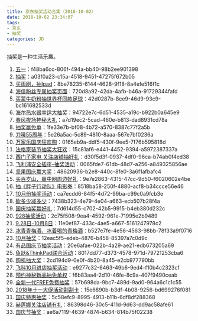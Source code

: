 ```yaml
---
title: 京东抽奖活动合集（2018-10-02）
date: 2018-10-02 23:34:07
tags:
- 京东
- 抽奖
categories: JD
---
```

抽奖是一种生活乐趣。
<!--more-->
1. [五一](https://sale.jd.com/act/N4gL8sZJXe.html)：f48ba6cc-806f-494a-bb40-98b2ee901398
2. [抽奖](https://sale.jd.com/act/dtToP3gx7OCBKD.html)：a03f0a23-c15a-4518-9451-47275f672b05
3. [买雨刷，抽Ipad](https://sale.jd.com/act/svlrndtxmo416.html)：8be78235-6144-4628-9f18-8a4efe516f1c
4. [海信粉丝专属抽奖页面](https://sale.jd.com/act/4toMzG5jeX2CZwuv.html)：720d8a92-42da-4afb-b46a-91729344fafd
5. [买蒙牛奶粉抽世界杯同款足球](https://sale.jd.com/act/UGbprCcw0m.html)：42d0287b-8ee9-46d9-93c9-bc161682533d
6. [海尔热水器幸运大抽奖](https://sale.jd.com/act/cXIprbGntixYU1.html)：94722e7c-6d51-4535-a19c-b922b0a645e9
7. [春风夜场神秘大礼](https://sale.jd.com/act/WNJk1Dbv2jwTz.html)：a7d19ec2-5cad-460e-b813-dad8931cd78a
8. [抽奖赢免单](https://sale.jd.com/act/LO1UNTyC4tdl7I.html)：1fe33e7b-bf08-4b72-a570-8387c77f2a5b
9. [刀唛55周年](https://sale.jd.com/act/ny1TXsBoV0RMZtWO.html)：5e26a5ac-5c89-4810-8aaa-567e7bf0236a
10. [万家乐国庆狂欢购](https://sale.jd.com/act/MoBTnsbrWtHXAF.html)：0165eb9a-ddf5-430f-9ee5-7f76b595818d
11. [法格家装节抽奖大狂欢](https://sale.jd.com/act/7chvfJ3XKNFxMTL.html)：15c81af6-e441-4452-9394-a5972387337a
12. [西门子家电   关注店铺抽好礼](https://sale.jd.com/act/WqFkmJcIODt1oEs.html)：d30f5d3f-0937-4df0-96ca-b74ab0f4ed38
13. [飞利浦安全插座-抽奖活动](https://sale.jd.com/act/SgbzeFq5Zd.html)：0065fde7-61db-48d7-a256-a849325856ae
14. [坚果国庆赢大奖](https://sale.jd.com/act/Bn1IZsQErjoGcYMf.html)：48620936-b2e8-440c-8fe0-3a6f1afbafc4
15. [买百岁山，赢中网周边好礼](https://sale.jd.com/act/jKsDd24zJWguTYm.html)：9e7e2863-4315-47cc-9d50-f6020602e4be
16. [抽《胖子行动队》电影券](https://sale.jd.com/act/JSmpQ7kMIA1a.html)：8518ba58-250f-4880-acf8-b34ccce56e46
17. [10月份抽奖活动](https://sale.jd.com/act/Ofzk8FVbXa.html)：ca7ecdd6-84f5-4d72-99ba-c99c0a9fcb3e
18. [砍多少减多少](https://sale.jd.com/act/r8LUvwFdG7Aa3tB.html)：7438b323-4e79-4e04-a663-ecb507b28f4a
19. [国庆抽奖赢好礼](https://sale.jd.com/act/pxe5JOWDIKTG3.html)：7d614d55-c702-42b5-9915-b4eb380d232c
20. [928抽奖活动](https://sale.jd.com/act/t8rcZmLVxb5deR.html)：2c75f508-9ea4-4592-961e-71995e2b9489
21. [9.28日-10月8日](https://sale.jd.com/act/oRg8wMfiEOkjUJ.html)：11e0ef87-433c-4ae5-a667-5161247978c2
22. [冰青青梅酒，冰着喝的青梅酒](https://sale.jd.com/act/GNsI2WwlnmPE.html)：b527e7fe-4e56-4563-98bb-78f33a9f0716
23. [10月抽奖](https://sale.jd.com/act/mhIQZUROfnsy.html)：12eac5f5-edeb-4876-b458-85397a7c0d9c
24. [有品国庆节抽奖活动](https://sale.jd.com/act/SPEwQtUTW6nqp.html)：20e6afae-022b-4a29-ae21-edb673205a69
25. [鱼跃&ThinkPad联合活动](https://sale.jd.com/act/HUYAo7sT5inmK.html)：8017dd77-d373-4578-971d-79721253cba6
26. [ 购机抽大奖](https://sale.jd.com/act/1uFvr6tD5VI0.html)：2cd194d9-0e0f-4b20-8a45-e2cb977790bb
27. [飞科10月进店抽奖活动](https://sale.jd.com/act/FJ6czbDfK5G.html)：e9277c32-6463-49b6-9ed4-f10b4c2323cf
28. [预约神秘新品抽免单权](https://sale.jd.com/act/tCwaYSkj6r3K.html)：f6b83aa4-2d10-46fe-8c9a-407f9490ceab
29. [全新一代FREE免费抽奖](https://sale.jd.com/act/DmOT1JqWxSjFgfd.html)：57b698da-9bc7-489d-9ad0-964a6c1c1c55
30. [2018年十一大促活动刮刮卡](https://sale.jd.com/act/XNHGROmUp307f.html)：15e6890b-b3df-4b08-9256-bd699276f081
31. [国庆特惠抽奖](https://sale.jd.com/act/21B8CHgeUfJK.html)：5c58efc9-8995-4913-b11b-6df8df288368
32. [赫莲娜关注店铺有礼](https://sale.jd.com/act/Dk3R6fBbdnmLQv.html)：86398d46-30c5-411d-9d63-dd9ac58afe61
33. [国庆节抽奖](https://sale.jd.com/act/uzYr0eWdgPSs2vo.html)：ae6a7119-4639-4874-b634-814b75f02238
